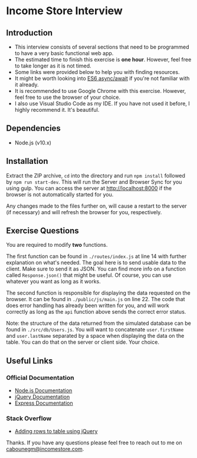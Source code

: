 # Income Store Interview

## Introduction
* This interview consists of several sections that need to be programmed to have a very basic functional web app.
* The estimated time to finish this exercise is **one hour**. However, feel free to take longer as it is not timed.
* Some links were provided below to help you with finding resources.
* It might be worth looking into [ES6 async/await](https://developer.mozilla.org/en-US/docs/Web/JavaScript/Reference/Statements/async_function) if you're not familiar with it already.
* It is recommended to use Google Chrome with this exercise. However, feel free to use the browser of your choice.
* I also use Visual Studio Code as my IDE. If you have not used it before, I highly recommend it. It's beautiful.

## Dependencies
* Node.js (v10.x)

## Installation
Extract the ZIP archive, `cd` into the directory and run `npm install` followed by `npm run start-dev`. This will run the Server and Browser Sync for you using gulp. You can access the server at [http://localhost:8000](http://localhost:8000) if the browser is not automatically started for you.

Any changes made to the files further on, will cause a restart to the server (if necessary) and will refresh the browser for you, respectively.

## Exercise Questions
You are required to modify **two** functions.

The first function can be found in `./routes/index.js` at line 14 with further explanation on what's needed. The goal here is to send usable data to the client. Make sure to send it as JSON. You can find more info on a function called `Response.json()` that might be useful. Of course, you can use whatever you want as long as it works.

The second function is responsible for displaying the data requested on the browser. It can be found in `./public/js/main.js` on line 22. The code that does error handling has already been written for you, and will work correctly as long as the `api` function above sends the correct error status.

Note: the structure of the data returned from the simulated database can be found in `./src/db/Users.js`. You will want to concatenate `user.firstName` and `user.lastName` separated by a space when displaying the data on the table. You can do that on the server or client side. Your choice.

## Useful Links
### Official Documentation
* [Node.js Documentation](https://nodejs.org/dist/latest-v10.x/docs/api/)
* [jQuery Documentation](https://api.jquery.com/)
* [Express Documentation](https://expressjs.com/en/4x/api.html)

### Stack Overflow
* [Adding rows to table using jQuery](https://stackoverflow.com/questions/10851527/adding-rows-to-tbody-of-a-table-using-jquery)

Thanks. If you have any questions please feel free to reach out to me on cabounegm@incomestore.com.
